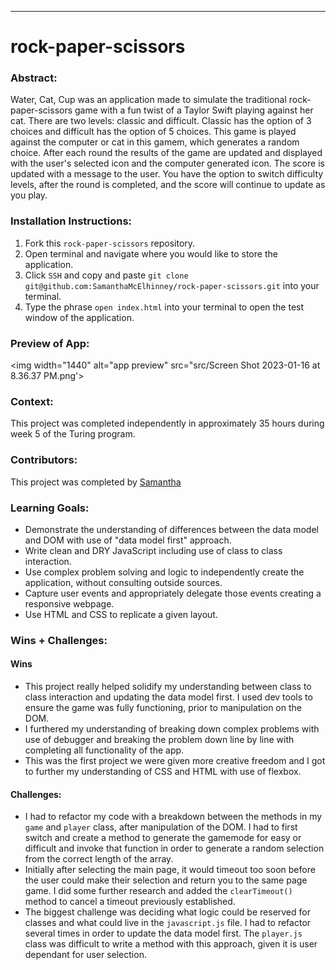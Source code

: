 ______________________________________________________  

# rock-paper-scissors   

### Abstract:
Water, Cat, Cup was an application made to simulate the traditional rock-paper-scissors game with a fun twist of a Taylor Swift playing against her cat. There are two levels: classic and difficult. Classic has the option of 3 choices and difficult has the option of 5 choices. This game is played against the computer or cat in this gamem, which generates a random choice. After each round the results of the game are updated and displayed with the user's selected icon and the computer generated icon. The score is updated with a message to the user. You have the option to switch difficulty levels, after the round is completed, and the score will continue to update as you play. 

### Installation Instructions:
1. Fork this `rock-paper-scissors` repository.
1. Open terminal and navigate where you would like to store the application. 
1. Click `SSH` and copy and paste `git clone git@github.com:SamanthaMcElhinney/rock-paper-scissors.git` into your terminal.
1. Type the phrase `open index.html` into your terminal to open the test window of the application.

### Preview of App:

<img width="1440" alt="app preview" src="src/Screen Shot 2023-01-16 at 8.36.37 PM.png'>

### Context:

This project was completed independently in approximately 35 hours during week 5 of the Turing program.

### Contributors:
This project was completed by [Samantha](https://github.com/SamanthaMcElhinney)

### Learning Goals:
- Demonstrate the understanding of differences between the data model and DOM with use of "data model first" approach. 
- Write clean and DRY JavaScript including use of class to class interaction.
- Use complex problem solving and logic to independently create the application, without consulting outside sources.
- Capture user events and appropriately delegate those events creating a responsive webpage.
- Use HTML and CSS to replicate a given layout.

### Wins + Challenges:

#### Wins
- This project really helped solidify my understanding between class to class interaction and updating the data model first. I used dev tools to ensure the game was fully functioning, prior to manipulation on the DOM. 
- I furthered my understanding of breaking down complex problems with use of debugger and breaking the problem down line by line with completing all functionality of the app.
- This was the first project we were given more creative freedom and I got to further my understanding of CSS and HTML with use of flexbox.

#### Challenges:
- I had to refactor my code with a breakdown between the methods in my `game` and `player` class, after manipulation of the DOM. I had to first switch and create a method to generate the gamemode for easy or difficult and invoke that function in order to generate a random selection from the correct length of the array.
- Initially after selecting the main page, it would timeout too soon before the user could make their selection and return you to the same page game. I did some further research and added the `clearTimeout()` method to cancel a timeout previously established.
- The biggest challenge was deciding what logic could be reserved for classes and what could live in the `javascript.js` file. I had to refactor several times in order to update the data model first. The `player.js` class was difficult to write a method with this approach, given it is user dependant for user selection. 